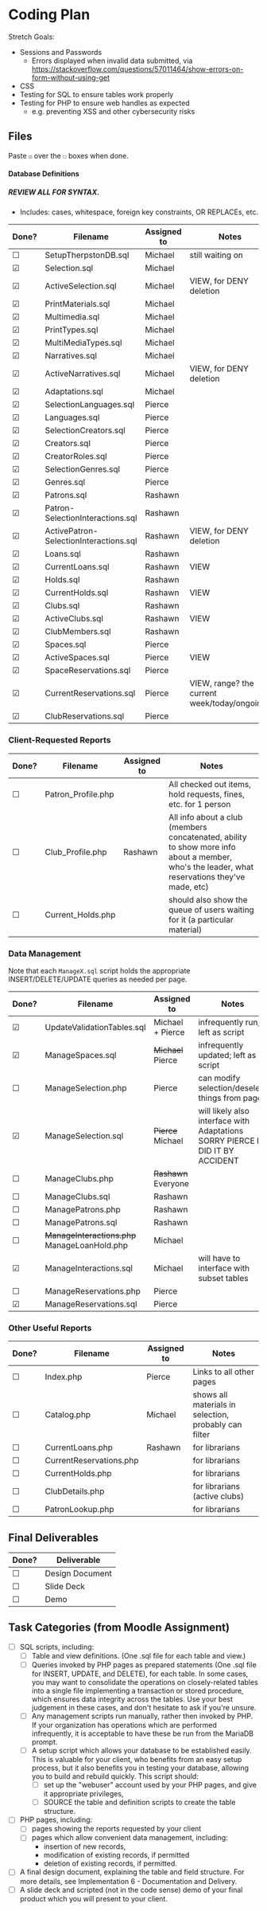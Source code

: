 # Coding Plan

Stretch Goals:

- Sessions and Passwords
    - Errors displayed when
      invalid data submitted,
      via https://stackoverflow.com/questions/57011464/show-errors-on-form-without-using-get
- CSS
- Testing for SQL to ensure tables work properly
- Testing for PHP to ensure web handles as expected
  - e.g. preventing XSS and other cybersecurity risks

## Files

Paste `☑` over the `☐` boxes when done.

#### Database Definitions

##### REVIEW ALL FOR SYNTAX.

* Includes: cases, whitespace, foreign key constraints, OR REPLACEs, etc.


| Done? | **Filename**                           | **Assigned to** | Notes                                        |
| ------- | ---------------------------------------- | ----------------- | ---------------------------------------------- |
| ☐    | SetupTherpstonDB.sql                   | Michael         | still waiting on                             |
| ☑    | Selection.sql                          | Michael         |                                              |
| ☑    | ActiveSelection.sql                    | Michael         | VIEW, for DENY deletion                      |
| ☑    | PrintMaterials.sql                     | Michael         |                                              |
| ☑    | Multimedia.sql                         | Michael         |                                              |
| ☑    | PrintTypes.sql                         | Michael         |                                              |
| ☑    | MultiMediaTypes.sql                    | Michael         |                                              |
| ☑    | Narratives.sql                         | Michael         |                                              |
| ☑    | ActiveNarratives.sql                   | Michael         | VIEW, for DENY deletion                      |
| ☑    | Adaptations.sql                        | Michael         |                                              |
| ☑    | SelectionLanguages.sql                 | Pierce          |                                              |
| ☑    | Languages.sql                          | Pierce          |                                              |
| ☑    | SelectionCreators.sql                  | Pierce          |                                              |
| ☑    | Creators.sql                           | Pierce          |                                              |
| ☑    | CreatorRoles.sql                       | Pierce          |                                              |
| ☑    | SelectionGenres.sql                    | Pierce          |                                              |
| ☑    | Genres.sql                             | Pierce          |                                              |
| ☑    | Patrons.sql                            | Rashawn         |                                              |
| ☑    | Patron-SelectionInteractions.sql       | Rashawn         |                                              |
| ☑    | ActivePatron-SelectionInteractions.sql | Rashawn         | VIEW, for DENY deletion                      |
| ☑    | Loans.sql                              | Rashawn         |                                              |
| ☑    | CurrentLoans.sql                       | Rashawn         | VIEW                                         |
| ☑    | Holds.sql                              | Rashawn         |                                              |
| ☑    | CurrentHolds.sql                       | Rashawn         | VIEW                                         |
| ☑    | Clubs.sql                              | Rashawn         |                                              |
| ☑    | ActiveClubs.sql                        | Rashawn         | VIEW                                         |
| ☑    | ClubMembers.sql                        | Rashawn         |                                              |
| ☑    | Spaces.sql                             | Pierce          |                                              |
| ☑    | ActiveSpaces.sql                       | Pierce          | VIEW                                         |
| ☑    | SpaceReservations.sql                  | Pierce          |                                              |
| ☑    | CurrentReservations.sql                | Pierce          | VIEW, range? the current week/today/ongoing? |
| ☑    | ClubReservations.sql                   | Pierce          |                                              |

### Client-Requested Reports


| Done? | **Filename**       | **Assigned to** | Notes                                                                                                                                         |
| ------- | -------------------- | ----------------- | ----------------------------------------------------------------------------------------------------------------------------------------------- |
| ☐    | Patron_Profile.php |                 | All checked out items, hold requests, fines, etc. for 1 person                                                                                |
| ☐    | Club_Profile.php   | Rashawn         | All info about a club (members concatenated, ability to show more info about a member, who's the leader, what reservations they've made, etc) |
| ☐    | Current_Holds.php  |                 | should also show the queue of users waiting for it (a particular material)                                                                    |

### Data Management

Note that each `ManageX.sql` script holds the appropriate INSERT/DELETE/UPDATE queries as needed per page.


| Done? | **Filename**                                       | **Assigned to**      | Notes                                                                              |
| ------- | ---------------------------------------------------- | ---------------------- | ------------------------------------------------------------------------------------ |
| ☑    | UpdateValidationTables.sql                         | Michael + Pierce     | infrequently run; left as script                                                   |
| ☑    | ManageSpaces.sql                                   | ~~Michael~~ Pierce   | infrequently updated; left as script                                               |
| ☐    | ManageSelection.php                                | Pierce               | can modify selection/deselect things from page                                     |
| ☑    | ManageSelection.sql                                | ~~Pierce~~ Michael   | will likely also interface with Adaptations<br />SORRY PIERCE I DID IT BY ACCIDENT |
| ☐    | ManageClubs.php                                    | ~~Rashawn~~ Everyone |                                                                                    |
| ☐    | ManageClubs.sql                                    | Rashawn              |                                                                                    |
| ☐    | ManagePatrons.php                                  | Rashawn              |                                                                                    |
| ☐    | ManagePatrons.sql                                  | Rashawn              |                                                                                    |
| ☐    | ~~ManageInteractions.php~~<br />ManageLoanHold.php | Michael              |                                                                                    |
| ☑    | ManageInteractions.sql                             | Michael              | will have to interface with subset tables                                          |
| ☐    | ManageReservations.php                             | Pierce               |                                                                                    |
| ☑    | ManageReservations.sql                             | Pierce               |                                                                                    |

### Other Useful Reports


| Done? | **Filename**            | **Assigned to** | Notes                                                 |
| ------- | ------------------------- | ----------------- | ------------------------------------------------------- |
| ☐    | Index.php               | Pierce          | Links to all other pages                              |
| ☐    | Catalog.php             | Michael         | shows all materials in selection, probably can filter |
| ☐    | CurrentLoans.php        | Rashawn         | for librarians                                        |
| ☐    | CurrentReservations.php |                 | for librarians                                        |
| ☐    | CurrentHolds.php        |                 | for librarians                                        |
| ☐    | ClubDetails.php         |                 | for librarians (active clubs)                         |
| ☐    | PatronLookup.php        |                 | for librarians                                        |

## Final Deliverables


| Done? | **Deliverable** |
| ------- | ----------------- |
| ☐    | Design Document |
| ☐    | Slide Deck      |
| ☐    | Demo            |

## Task Categories (from Moodle Assignment)

- [ ] SQL scripts, including:
  - [ ] Table and view definitions. (One .sql file for each table and view.)
  - [ ] Queries invoked by PHP pages as prepared statements (One .sql file for INSERT, UPDATE, and DELETE), for each table. In some cases, you may want to consolidate the operations on closely-related tables into a single file implementing a transaction or stored procedure, which ensures data integrity across the tables. Use your best judgement in these cases, and don't hesitate to ask if you're unsure.
  - [ ] Any management scripts run manually, rather then invoked by PHP. If your organization has operations which are performed infrequently, it is acceptable to have these be run from the MariaDB prompt.
  - [ ] A setup script which allows your database to be established easily. This is valuable for your client, who benefits from an easy setup process, but it also benefits you in testing your database, allowing you to build and rebuild quickly. This script should:
    - [ ] set up the "webuser" account used by your PHP pages, and give it appropriate privileges,
    - [ ] SOURCE the table and definition scripts to create the table structure.
- [ ] PHP pages, including:
  - [ ] pages showing the reports requested by your client
  - [ ] pages which allow convenient data management, including:
    - insertion of new records,
    - modification of existing records, if permitted
    - deletion of existing records, if permitted.
- [ ] A final design document, explaining the table and field structure. For more details, see Implementation 6 - Documentation and Delivery.
- [ ] A slide deck and scripted (not in the code sense) demo of your final product which you will present to your client.
